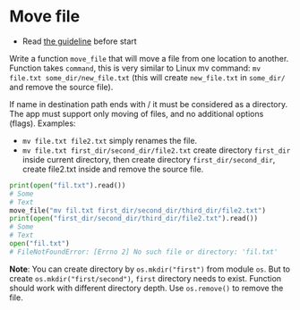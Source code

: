 # Move file

- Read [the guideline](https://github.com/mate-academy/py-task-guideline/blob/main/README.md) before start

Write a function `move_file` that will move a file from one location to another. 
Function takes `command`, this is very similar to Linux mv command: 
`mv file.txt some_dir/new_file.txt` 
(this will create `new_file.txt` in `some_dir/` and remove the source file).

If name in destination path ends with / it must be considered as a directory.
The app must support only moving of files, and no additional options (flags).
Examples:
- `mv file.txt file2.txt` simply renames the file.
- `mv file.txt first_dir/second_dir/file2.txt` create directory `first_dir`
inside current directory, then create directory `first_dir/second_dir`,
create file2.txt inside and remove the source file.
```python
print(open("fil.txt").read())
# Some
# Text
move_file("mv fil.txt first_dir/second_dir/third_dir/file2.txt")
print(open("first_dir/second_dir/third_dir/file2.txt").read())
# Some
# Text
open("fil.txt")
# FileNotFoundError: [Errno 2] No such file or directory: 'fil.txt'
```

**Note**: You can create directory by `os.mkdir("first")` from module `os`.
But to create `os.mkdir("first/second")`, `first` directory needs to exist.
Function should work with different directory depth.
Use `os.remove()` to remove the file.